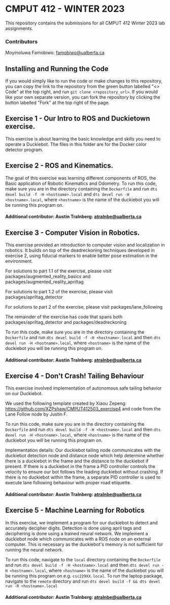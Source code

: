 # CMPUT 412 - WINTER 2023
This repository contains the submissions for all CMPUT 412 Winter 2023 lab assignments.
### Contributors
Moyinoluwa Famobiwo: famobiwo@ualberta.ca

## Installing and Running the Code
If you would simply like to run the code or make changes to this repository, you can copy the link to the repository from the green button labelled "<> Code" at the top right, and run `git clone <repository_url>`.
If you would like your own separate version, you can fork the repository by clicking the button labelled "Fork" at the top right of the page.

## Exercise 1 - Our Intro to ROS and Duckietown exercise. 
This exercise is about learning the basic knowledge and skills you need to operate a Duckiebot.
The files in this folder are for the Docker color detector program.

## Exercise 2 - ROS and Kinematics.
The goal of this exercise was learning different components of ROS, the Basic application of
Robotic Kinematics and Odometry.
To run this code, make sure you are in the directory containing the `Dockerfile` and run `dts devel build -f -H <hostname>.local` and `dts devel run -H <hostname>.local`, where `<hostname>` is the name of the duckiebot you will be running this program on.
#### Additional contributor: Austin Tralnberg: atralnbe@ualberta.ca

## Exercise 3 - Computer Vision in Robotics.
This exercise provided an introduction to computer vision and localization in robotics. It builds on top of the deadreckoning techniques developed in exercise 2, using fiducial markers to enable better pose estimation in the environment.

For solutions to part 1.1 of the exercise, please visit packages/augmented_reality_basics and packages/augmented_reality_apriltag

For solutions to part 1.2 of the exercise, please visit packages/apriltag_detector

For solutions to part 2 of the exercise, please visit packages/lane_following

The remainder of the exercise has code that spans both packages/apriltag_detector and packages/deadreckoning

To run this code, make sure you are in the directory containing the `Dockerfile` and run `dts devel build -f -H <hostname>.local` and then `dts devel run -H <hostname>.local`, where `<hostname>` is the name of the duckiebot you will be running this program on.
#### Additional contributor: Austin Tralnberg: atralnbe@ualberta.ca

## Exercise 4 - Don't Crash! Tailing Behaviour
This exercise involved implementation of autonomous safe tailing behavior on our Duckiebot.

We used the following template created by Xiaou Zepeng: https://github.com/XZPshaw/CMPUT412503_exercise4 and code from the Lane Follow node by Justin F.

To run this code, make sure you are in the directory containing the `Dockerfile` and run `dts devel build -f -H <hostname>.local` and then `dts devel run -H <hostname>.local`, where `<hostname>` is the name of the duckiebot you will be running this program on.

Implementation details:
Our duckiebot tailing node communicates with the duckiebot detection node and distance node which help determine whether there is a duckiebot in the frame and the distance to the duckiebot if present. If there is a duckiebot in the frame a PID controller controls the velocity to ensure our bot follows the leading duckiebot without crashing. 
If there is no duckiebot within the frame, a separate PID controller is used to execute lane following behaviour with proper road etiquette.
#### Additional contributor: Austin Tralnberg: atralnbe@ualberta.ca

## Exercise 5 - Machine Learning for Robotics
In this exercise, we implement a program for our duckiebot to detect and accurately decipher digits. Detection is done using april tags and deciphering is done using a trained neural network. We implement a duckiebot node which communicates with a ROS node on an external computer. This is necessary as the duckiebot's memory is not sufficient for running the neural network.

To run this code, navigate to the `local` directory containing the `Dockerfile` and run `dts devel build -f -H <hostname>.local` and then `dts devel run -H <hostname>.local`, where `<hostname>` is the name of the duckiebot you will be running this program on e.g. `csc229XX.local`.
To run the laptop package, navigate to the `remote` directory and run `dts devel build -f && dts devel run -R <hostname>.local`
#### Additional contributor: Austin Tralnberg: atralnbe@ualberta.ca
